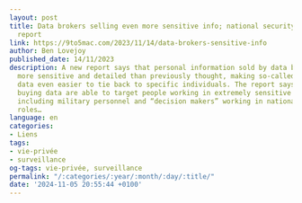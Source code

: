 ```yaml
---
layout: post
title: Data brokers selling even more sensitive info; national security risk, says
  report
link: https://9to5mac.com/2023/11/14/data-brokers-sensitive-info
author: Ben Lovejoy
published_date: 14/11/2023
description: A new report says that personal information sold by data brokers is even
  more sensitive and detailed than previously thought, making so-called anonymized
  data even easier to tie back to specific individuals. The report says that those
  buying data are able to target people working in extremely sensitive professions,
  including military personnel and “decision makers” working in national security
  roles…
language: en
categories:
- Liens
tags:
- vie-privée
- surveillance
og-tags: vie-privée, surveillance
permalink: "/:categories/:year/:month/:day/:title/"
date: '2024-11-05 20:55:44 +0100'
---
```

